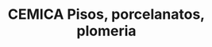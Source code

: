 ---
title: "CEMICA Pisos, porcelanatos, plomeria"
url: /zona-7/cemica-pisos-porcelanatos-plomeria/
shop: cerámica
---